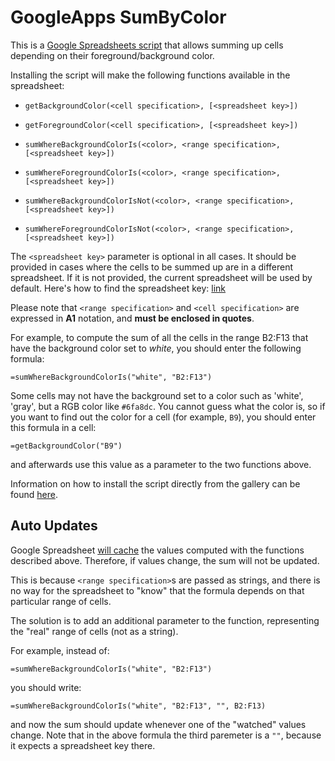GoogleApps SumByColor
=====================

This is a [Google Spreadsheets script](https://developers.google.com/apps-script/) that allows summing up cells depending on their foreground/background color.


Installing the script will make the following functions available in the spreadsheet:

* `getBackgroundColor(<cell specification>, [<spreadsheet key>])`
* `getForegroundColor(<cell specification>, [<spreadsheet key>])`

* `sumWhereBackgroundColorIs(<color>, <range specification>, [<spreadsheet key>])`
* `sumWhereForegroundColorIs(<color>, <range specification>, [<spreadsheet key>])`
* `sumWhereBackgroundColorIsNot(<color>, <range specification>, [<spreadsheet key>])`
* `sumWhereForegroundColorIsNot(<color>, <range specification>, [<spreadsheet key>])`

The `<spreadsheet key>` parameter is optional in all cases. It should be provided in cases where the cells to be summed up are in a different spreadsheet. If it is not provided, the current spreadsheet will be used by default. Here's how to find the spreadsheet key: [link](http://www.coolheadtech.com/blog/use-data-from-other-google-spreadsheets)

Please note that `<range specification>` and `<cell specification>` are expressed in **A1** notation, and **must be enclosed in quotes**.

For example, to compute the sum of all the cells in the range B2:F13 that have the background color set to *white*, you should enter the following formula:

    =sumWhereBackgroundColorIs("white", "B2:F13")

Some cells may not have the background set to a color such as 'white', 'gray', but a RGB color like `#6fa8dc`. You cannot guess what the color is, so if you want to find out the color for a cell (for example, `B9`), you should enter this formula in a cell:

    =getBackgroundColor("B9")

and afterwards use this value as a parameter to the two functions above.

Information on how to install the script directly from the gallery can be found [here](http://webapps.stackexchange.com/a/25847/12705).


Auto Updates
------------

Google Spreadsheet [will cache](http://stackoverflow.com/a/9023954/390819) the values computed with the functions described above. Therefore, if values change, the sum will not be updated.

This is because `<range specification>`s are passed as strings, and there is no way for the spreadsheet to "know" that the formula depends on that particular range of cells.

The solution is to add an additional parameter to the function, representing the "real" range of cells (not as a string).

For example, instead of:

    =sumWhereBackgroundColorIs("white", "B2:F13")
    
you should write:

    =sumWhereBackgroundColorIs("white", "B2:F13", "", B2:F13)

and now the sum should update whenever one of the "watched" values change. Note that in the above formula the third paremeter is a `""`, because it expects a spreadsheet key there.

